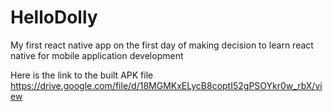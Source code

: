 # HelloDolly
My first react native app on the first day of making decision to learn react native for mobile application development

Here is the link to the built APK file https://drive.google.com/file/d/18MGMKxELycB8coptI52gPSOYkr0w_rbX/view
